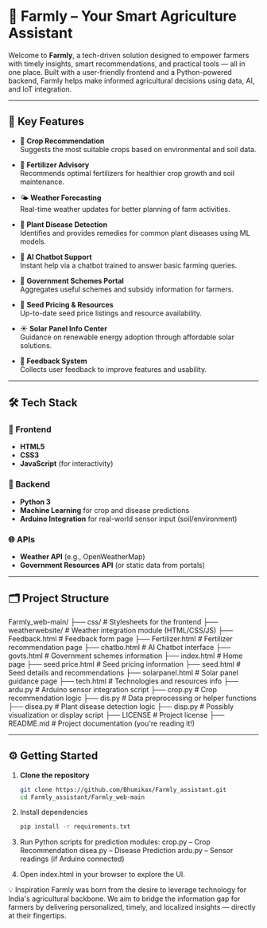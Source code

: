 # 🌾 Farmly – Your Smart Agriculture Assistant

Welcome to **Farmly**, a tech-driven solution designed to empower farmers with timely insights, smart recommendations, and practical tools — all in one place. Built with a user-friendly frontend and a Python-powered backend, Farmly helps make informed agricultural decisions using data, AI, and IoT integration.

---

## 🚜 Key Features

- 🌱 **Crop Recommendation**  
  Suggests the most suitable crops based on environmental and soil data.

- 🧪 **Fertilizer Advisory**  
  Recommends optimal fertilizers for healthier crop growth and soil maintenance.

- 🌤️ **Weather Forecasting**  
  Real-time weather updates for better planning of farm activities.

- 🦠 **Plant Disease Detection**  
  Identifies and provides remedies for common plant diseases using ML models.

- 💬 **AI Chatbot Support**  
  Instant help via a chatbot trained to answer basic farming queries.

- 📜 **Government Schemes Portal**  
  Aggregates useful schemes and subsidy information for farmers.

- 💸 **Seed Pricing & Resources**  
  Up-to-date seed price listings and resource availability.

- ☀️ **Solar Panel Info Center**  
  Guidance on renewable energy adoption through affordable solar solutions.

- 📩 **Feedback System**  
  Collects user feedback to improve features and usability.

---

## 🛠️ Tech Stack

### 🔗 Frontend
- **HTML5**
- **CSS3**
- **JavaScript** (for interactivity)

### 🧠 Backend
- **Python 3**
- **Machine Learning** for crop and disease predictions
- **Arduino Integration** for real-world sensor input (soil/environment)

### 🌐 APIs
- **Weather API** (e.g., OpenWeatherMap)
- **Government Resources API** (or static data from portals)

---

## 🗂️ Project Structure

Farmly_web-main/
├── css/                      # Stylesheets for the frontend
├── weatherwebsite/           # Weather integration module (HTML/CSS/JS)
├── Feedback.html             # Feedback form page
├── Fertilizer.html           # Fertilizer recommendation page
├── chatbo.html               # AI Chatbot interface
├── govts.html                # Government schemes information
├── index.html                # Home page
├── seed price.html           # Seed pricing information
├── seed.html                 # Seed details and recommendations
├── solarpanel.html           # Solar panel guidance page
├── tech.html                 # Technologies and resources info
├── ardu.py                   # Arduino sensor integration script
├── crop.py                   # Crop recommendation logic
├── dis.py                    # Data preprocessing or helper functions
├── disea.py                  # Plant disease detection logic
├── disp.py                   # Possibly visualization or display script
├── LICENSE                   # Project license
├── README.md                 # Project documentation (you're reading it!)



---

## ⚙️ Getting Started

1. **Clone the repository**  
   ```bash
   git clone https://github.com/Bhumikax/Farmly_assistant.git
   cd Farmly_assistant/Farmly_web-main
   
2. Install dependencies 
    ```bash
    pip install -r requirements.txt
    
3. Run Python scripts for prediction modules:
   crop.py – Crop Recommendation
   disea.py – Disease Prediction
   ardu.py – Sensor readings (if Arduino connected)
   
4. Open index.html in your browser to explore the UI.

💡 Inspiration
Farmly was born from the desire to leverage technology for India's agricultural backbone. We aim to bridge the information gap for farmers by delivering personalized, timely, and localized insights — directly at their fingertips.
